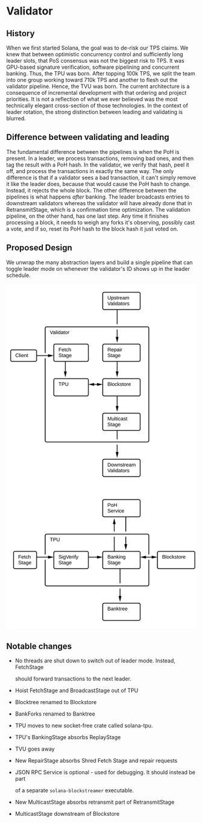 # Validator

## History

When we first started Solana, the goal was to de-risk our TPS claims. We knew that between optimistic concurrency control and sufficiently long leader slots, that PoS consensus was not the biggest risk to TPS. It was GPU-based signature verification, software pipelining and concurrent banking. Thus, the TPU was born. After topping 100k TPS, we split the team into one group working toward 710k TPS and another to flesh out the validator pipeline. Hence, the TVU was born. The current architecture is a consequence of incremental development with that ordering and project priorities. It is not a reflection of what we ever believed was the most technically elegant cross-section of those technologies. In the context of leader rotation, the strong distinction between leading and validating is blurred.

## Difference between validating and leading

The fundamental difference between the pipelines is when the PoH is present. In a leader, we process transactions, removing bad ones, and then tag the result with a PoH hash. In the validator, we verify that hash, peel it off, and process the transactions in exactly the same way. The only difference is that if a validator sees a bad transaction, it can't simply remove it like the leader does, because that would cause the PoH hash to change. Instead, it rejects the whole block. The other difference between the pipelines is what happens _after_ banking. The leader broadcasts entries to downstream validators whereas the validator will have already done that in RetransmitStage, which is a confirmation time optimization. The validation pipeline, on the other hand, has one last step. Any time it finishes processing a block, it needs to weigh any forks it's observing, possibly cast a vote, and if so, reset its PoH hash to the block hash it just voted on.

## Proposed Design

We unwrap the many abstraction layers and build a single pipeline that can toggle leader mode on whenever the validator's ID shows up in the leader schedule.

![Validator block diagram](../.gitbook/assets/validator-proposal.svg)

## Notable changes

* No threads are shut down to switch out of leader mode. Instead, FetchStage

  should forward transactions to the next leader.

* Hoist FetchStage and BroadcastStage out of TPU
* Blocktree renamed to Blockstore
* BankForks renamed to Banktree
* TPU moves to new socket-free crate called solana-tpu.
* TPU's BankingStage absorbs ReplayStage
* TVU goes away
* New RepairStage absorbs Shred Fetch Stage and repair requests
* JSON RPC Service is optional - used for debugging. It should instead be part

  of a separate `solana-blockstreamer` executable.

* New MulticastStage absorbs retransmit part of RetransmitStage
* MulticastStage downstream of Blockstore
